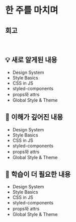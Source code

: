 # 한 주를 마치며

## 회고
 

<br>

## 💡 새로 알게된 내용

- Design System
- Style Basics
- CSS in JS
- styled-components
- props와 attrs
- Global Style & Theme


## 🔎 이해가 깊어진 내용

- Design System
- Style Basics
- CSS in JS
- styled-components
- props와 attrs
- Global Style & Theme


## 🤔 학습이 더 필요한 내용

- Design System
- Style Basics
- CSS in JS
- styled-components
- props와 attrs
- Global Style & Theme
